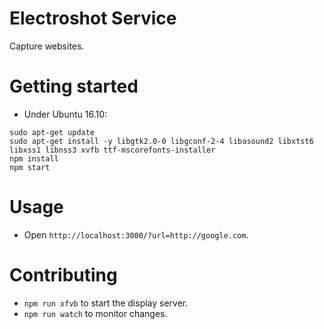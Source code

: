 Electroshot Service
===================

Capture websites.

# Getting started

* Under Ubuntu 16.10:

```
sudo apt-get update
sudo apt-get install -y libgtk2.0-0 libgconf-2-4 libasound2 libxtst6 libxss1 libnss3 xvfb ttf-mscorefonts-installer
npm install
npm start
```

# Usage

* Open `http://localhost:3000/?url=http://google.com`.

# Contributing

* `npm run xfvb` to start the display server.
* `npm run watch` to monitor changes.
